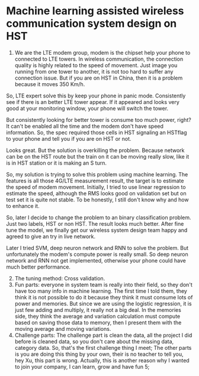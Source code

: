# Machine learning assisted wireless communication system design on HST
1. We are the LTE modem group, modem is the chipset help your phone to connected to LTE towers.
In wireless communication, the connection quality is highly related to the speed of movement. Just
image you running from one tower to another, it is not too hard to suffer any connection issue. 
But if you are on HST in China, then it is a problem because it moves 350 Km/h. 

So, LTE expert solve this by keep your phone in panic mode. Consistently see if there is an better 
LTE tower appear. If it appeared and looks very good at your monitoring window, your phone will switch
the tower.

But consistently looking for better tower is consume too much power, right? It can't be enabled all 
the time and the modem don't have speed information. So, the spec required those cells in HST signaling
an HSTflag to your phone and tell you if you are on HST or not.

Looks great. But the solution is overkilling the problem. Because network can be on the HST route but
the train on it can be moving really slow, like it is in HST station or it is making an S turn.

So, my solution is trying to solve this problem using machine learning. The features is all those 4G/LTE
measurement result, the target is to estimate the speed of modem movement. 
Initially, I tried to use linear regression to estimate the speed, although the RMS looks good on 
validation set but on test set it is quite not stable. To be honestly, I still don't know why and how 
to enhance it. 

So, later I decide to change the problem to an binary classification problem. Just two labels, 
HST or non HST. The result looks much better. After fine tune the model, we finally get our wireless
system design team happy and agreed to give an try in live network. 

Later I tried SVM, deep neuron network and RNN to solve the problem. But unfortunately the modem's 
compute power is really small. So deep neuron network and RNN not get implemented, otherwise your phone
could have much better performance.

2.  The tuning method: Cross validation. 
3.  Fun parts: everyone in system team is really into their field, so they don't have too many info in 
machine learning. The first time I told them, they think it is not possible to do it because they think
it must consume lots of power and memories. But since we are using the logistic regression, it is just 
few adding and multiply, it really not a big deal. In the memories side, they think the average and variation
calculation must compute based on saving those data to memory, then I present them with the moving average
and moving variations. 
4.  Challenge parts: The challenge part is clean the data, all the project I did before is cleaned data, 
so you don't care about the missing data, category data. So, that's the first challenge thing I meet; The
other parts is you are doing this thing by your own, their is no teacher to tell you, hey Xu, this part 
is wrong. Actually, this is another reason why I wanted to join your company, I can learn, grow and have fun
5;  

